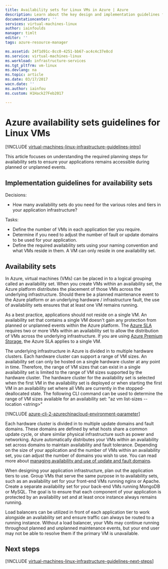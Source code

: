 ```yaml
---
title: Availability sets for Linux VMs in Azure | Azure
description: Learn about the key design and implementation guidelines for deploying Availability Sets in Azure infrastructure services.
documentationcenter: ''
services: virtual-machines-linux
author: iainfoulds
manager: timlt
editor: ''
tags: azure-resource-manager

ms.assetid: 24f1d91c-8cc0-4251-bb67-ac4c4c37e8cd
ms.service: virtual-machines-linux
ms.workload: infrastructure-services
ms.tgt_pltfrm: vm-linux
ms.devlang: na
ms.topic: article
ms.date: 03/17/2017
wacn.date: ''
ms.author: iainfou
ms.custom: H1Hack27Feb2017

---
```

# Azure availability sets guidelines for Linux VMs

[!INCLUDE [virtual-machines-linux-infrastructure-guidelines-intro](../../../includes/virtual-machines-linux-infrastructure-guidelines-intro.md)]

This article focuses on understanding the required planning steps for availability sets to ensure your applications remains accessible during planned or unplanned events.

## Implementation guidelines for availability sets
Decisions:

* How many availability sets do you need for the various roles and tiers in your application infrastructure?

Tasks:

* Define the number of VMs in each application tier you require.
* Determine if you need to adjust the number of fault or update domains to be used for your application.
* Define the required availability sets using your naming convention and what VMs reside in them. A VM can only reside in one availability set. 

## Availability sets
In Azure, virtual machines (VMs) can be placed in to a logical grouping called an availability set. When you create VMs within an availability set, the Azure platform distributes the placement of those VMs across the underlying infrastructure. Should there be a planned maintenance event to the Azure platform or an underlying hardware / infrastructure fault, the use of availability sets ensures that at least one VM remains running.

As a best practice, applications should not reside on a single VM. An availability set that contains a single VM doesn't gain any protection from planned or unplanned events within the Azure platform. The [Azure SLA](https://www.azure.cn/support/sla/virtual-machines) requires two or more VMs within an availability set to allow the distribution of VMs across the underlying infrastructure. If you are using [Azure Premium Storage](../../storage/storage-premium-storage.md?toc=%2fvirtual-machines%2flinux%2ftoc.json), the Azure SLA applies to a single VM.

The underlying infrastructure in Azure is divided in to multiple hardware clusters. Each hardware cluster can support a range of VM sizes. An availability set can only be hosted on a single hardware cluster at any point in time. Therefore, the range of VM sizes that can exist in a single availability set is limited to the range of VM sizes supported by the hardware cluster. The hardware cluster for the availability set is selected when the first VM in the availability set is deployed or when starting the first VM in an availability set where all VMs are currently in the stopped-deallocated state. The following CLI command can be used to determine the range of VM sizes available for an availability set: "az vm list-sizes --location \<string\>"

[!INCLUDE [azure-cli-2-azurechinacloud-environment-parameter](../../../includes/azure-cli-2-azurechinacloud-environment-parameter.md)]

Each hardware cluster is divided in to multiple update domains and fault domains. These domains are defined by what hosts share a common update cycle, or share similar physical infrastructure such as power and networking. Azure automatically distributes your VMs within an availability set across domains to maintain availability and fault tolerance. Depending on the size of your application and the number of VMs within an availability set, you can adjust the number of domains you wish to use. You can read more about [managing availability and use of update and fault domains](manage-availability.md?toc=%2fvirtual-machines%2flinux%2ftoc.json).

When designing your application infrastructure, plan out the application tiers to use. Group VMs that serve the same purpose in to availability sets, such as an availability set for your front-end VMs running nginx or Apache. Create a separate availability set for your back-end VMs running MongoDB or MySQL. The goal is to ensure that each component of your application is protected by an availability set and at least once instance always remains running.

Load balancers can be utilized in front of each application tier to work alongside an availability set and ensure traffic can always be routed to a running instance. Without a load balancer, your VMs may continue running throughout planned and unplanned maintenance events, but your end user may not be able to resolve them if the primary VM is unavailable.

## Next steps
[!INCLUDE [virtual-machines-linux-infrastructure-guidelines-next-steps](../../../includes/virtual-machines-linux-infrastructure-guidelines-next-steps.md)]

